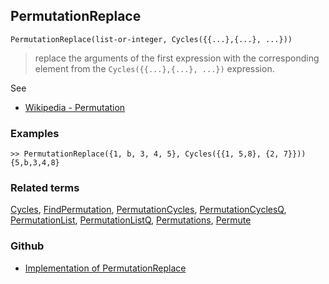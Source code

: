 ## PermutationReplace

```
PermutationReplace(list-or-integer, Cycles({{...},{...}, ...}))
```

> replace the arguments of the first expression with the corresponding element from the `Cycles({{...},{...}, ...})` expression.
 
See 
* [Wikipedia - Permutation](https://en.wikipedia.org/wiki/Permutation)
	 
### Examples

```
>> PermutationReplace({1, b, 3, 4, 5}, Cycles({{1, 5,8}, {2, 7}}))
{5,b,3,4,8}
```

### Related terms 
[Cycles](Cycles.md), [FindPermutation](FindPermutation.md), [PermutationCycles](PermutationCycles.md), [PermutationCyclesQ](PermutationCyclesQ.md), [PermutationList](PermutationList.md), [PermutationListQ](PermutationListQ.md), [Permutations](Permutations.md), [Permute](Permute.md)

### Github

* [Implementation of PermutationReplace](https://github.com/axkr/symja_android_library/blob/master/symja_android_library/matheclipse-core/src/main/java/org/matheclipse/core/builtin/Combinatoric.java#L1879) 

